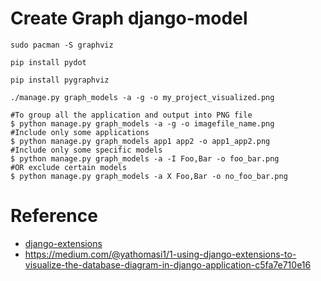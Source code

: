 # Create Graph django-model
`sudo pacman -S graphviz`

`pip install pydot`

`pip install pygraphviz`

`./manage.py graph_models -a -g -o my_project_visualized.png`

```
#To group all the application and output into PNG file
$ python manage.py graph_models -a -g -o imagefile_name.png
#Include only some applications
$ python manage.py graph_models app1 app2 -o app1_app2.png
#Include only some specific models
$ python manage.py graph_models -a -I Foo,Bar -o foo_bar.png
#OR exclude certain models 
$ python manage.py graph_models -a X Foo,Bar -o no_foo_bar.png
```

# Reference

- [django-extensions](https://django-extensions.readthedocs.io/en/latest/graph_models.html#selecting-a-library)
- https://medium.com/@yathomasi1/1-using-django-extensions-to-visualize-the-database-diagram-in-django-application-c5fa7e710e16
